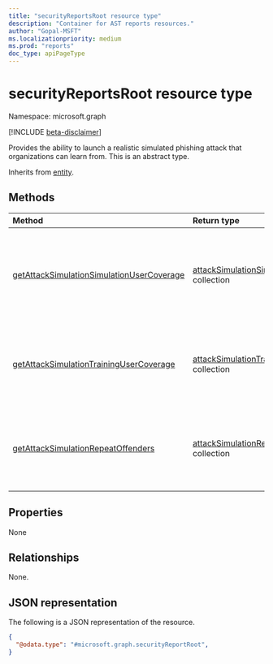 ```yaml
---
title: "securityReportsRoot resource type"
description: "Container for AST reports resources."
author: "Gopal-MSFT"
ms.localizationpriority: medium
ms.prod: "reports"
doc_type: apiPageType
---
```


# securityReportsRoot resource type

Namespace: microsoft.graph

[!INCLUDE [beta-disclaimer](../../includes/beta-disclaimer.md)]

Provides the ability to launch a realistic simulated phishing attack that organizations can learn from.
This is an abstract type.

Inherits from [entity](../resources/entity.md).

## Methods
|Method|Return type|Description|
|:---|:---|:---|
|[getAttackSimulationSimulationUserCoverage](../api/securityreportroot-getattacksimulationsimulationusercoverage.md)|[attackSimulationSimulationUserCoverage](../resources/attacksimulationsimulationusercoverage.md) collection|List simulation coverage for users of a tenant in attack simulation and training campaigns.|
|[getAttackSimulationTrainingUserCoverage](../api/securityreportroot-getattacksimulationtrainingusercoverage.md)|[attackSimulationTrainingUserCoverage](../resources/attacksimulationtrainingusercoverage.md) collection|List training coverage for users of a tenant in attack simulation and training campaigns.|
|[getAttackSimulationRepeatOffenders](../api/securityreportroot-getattacksimulationrepeatoffenders.md)|[attackSimulationRepeatOffender](../resources/attacksimulationrepeatoffender.md) collection|List repeat offender users of a tenant in attack simulation and training campaigns|

## Properties
None

## Relationships
None.

## JSON representation
The following is a JSON representation of the resource.
<!-- {
  "blockType": "resource",
  "keyProperty": "id",
  "@odata.type": "microsoft.graph.securityReportRoot",
  "baseType": "microsoft.graph.entity",
  "openType": false
}
-->
``` json
{
  "@odata.type": "#microsoft.graph.securityReportRoot",
}
```

